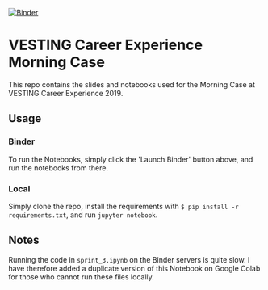[![Binder](https://mybinder.org/badge_logo.svg)](https://mybinder.org/v2/gh/Vantage-AI/vesting_case/master?filepath=notebooks%2Findex.ipynb)

# VESTING Career Experience Morning Case

This repo contains the slides and notebooks used for the Morning Case at VESTING Career Experience 2019.

## Usage

### Binder

To run the Notebooks, simply click the 'Launch Binder' button above, and run the notebooks from there.

### Local

Simply clone the repo, install the requirements with `$ pip install -r requirements.txt`, and run `jupyter notebook`.

## Notes

Running the code in `sprint_3.ipynb` on the Binder servers is quite slow. I have therefore added a duplicate version of this Notebook on Google Colab for those who cannot run these files locally.
